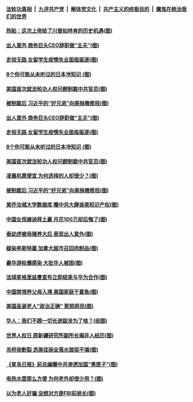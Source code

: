####  [法轮功真相](../../../../basic/blob/master/README.md?t=12130931) &nbsp;|&nbsp; [九评共产党](../../../../9ping.md/blob/master/README.md?t=12130931) &nbsp;|&nbsp; [解体党文化](../../../../jtdwh.md/blob/master/README.md?t=12130931)  &nbsp;|&nbsp; [共产主义的终极目的](../../../../gczydzjmd.md/blob/master/README.md?t=12130931) &nbsp;|&nbsp; [魔鬼在统治我们的世界](../../../../mgztzwmdsj.md/blob/master/README.md?t=12130931) 

#### [热贴：这次上帝给了川普如林肯的历史机遇(图)](../pages/p3/955644.md?t=12130931) 

#### [出人意外 商务巨头CEO辞职做“主夫”(图)](../pages/p3/955595.md?t=12130931) 

#### [走投无路 女留学生疫情失业面临驱逐(图)](../pages/p3/955557.md?t=12130931) 

#### [8个你可能从未听过的日本冷知识 (图)](../pages/p3/955552.md?t=12130931) 

#### [美国首次就法轮功人权问题制裁中共官员(图)](../pages/p3/955527.md?t=12130931) 

#### [被制裁后 习近平的“好兄弟”向美抛橄榄枝(图)](../pages/p3/955521.md?t=12130931) 

#### [出人意外 商务巨头CEO辞职做“主夫”(图)](../pages/p3/955595.md?t=12130931) 

#### [走投无路 女留学生疫情失业面临驱逐(图)](../pages/p3/955557.md?t=12130931) 

#### [8个你可能从未听过的日本冷知识 (图)](../pages/p3/955552.md?t=12130931) 

#### [美国首次就法轮功人权问题制裁中共官员(图)](../pages/p3/955527.md?t=12130931) 

#### [凌晨机票便宜 为何选择的人却很少？(图)](../pages/p3/955533.md?t=12130931) 

#### [被制裁后 习近平的“好兄弟”向美抛橄榄枝(图)](../pages/p3/955521.md?t=12130931) 

#### [美乔治城大学数据库 曝中共大肆盗美知识产权(图)](../pages/p3/955532.md?t=12130931) 

#### [中国女孩嫁迪拜土豪 月花100万却后悔了(图)](../pages/p3/955513.md?t=12130931) 

#### [泰幼虎被母猪养大后 表现出人意外(图)](../pages/p3/955493.md?t=12130931) 

#### [疑染李斯特菌 加拿大超市召回肉制品(图)](../pages/p3/955434.md?t=12130931) 

#### [豪华游轮爆感染 大批华人被困(图)](../pages/p3/955407.md?t=12130931) 

#### [法球星格里兹曼宣布立即结束与华为合作(图)](../pages/p3/955403.md?t=12130931) 

#### [中国禁领养父母入境 美国家庭干着急(图)](../pages/p3/955404.md?t=12130931) 

#### [美国圣诞老人“政治正确” 惹怒网民(图)](../pages/p3/955378.md?t=12130931) 

#### [华人：我们不顾一切长途跋涉为了啥？(组图)](../pages/p3/955365.md?t=12130931) 

#### [世界人权日 原新疆研究所副所长揭非人经历(图)](../pages/p3/955343.md?t=12130931) 

#### [吊桥突断裂 选美佳丽全落水狼狈不堪(图)](../pages/p3/955355.md?t=12130931) 

#### [《星岛日报》前总编曝中共渗透加国“黑匣子”(图)](../pages/p3/955307.md?t=12130931) 

#### [电热水壶那么方便 为何老外却很少用？(图)](../pages/p3/955289.md?t=12130931) 

#### [以为老人好骗 没想对方是FBI前局长(图)](../pages/p3/955287.md?t=12130931) 

